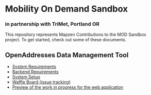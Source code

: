 # Mobility On Demand Sandbox
### in partnership with TriMet, Portland OR

This repository represents Mapzen Contributions to the MOD Sandbox project.
To get started, check out some of these documents.

## OpenAddresses Data Management Tool
- [System Requirements](docs/system-requirements.md)
- [Backend Requirements](docs/backend-requirements.md)
- [System Setup](docs/how-to-run.md)
- [Waffle Board (issue tracking)](http://waffle.io/mapzen/mobility-on-demand-sandbox-contributions)
- [Preview of the work in progress for the web application](https://mod.netlify.com)

